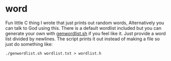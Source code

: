 # word
Fun little C thing I wrote that just prints out random words, Alternatively you can talk to God using this.
There is a default wordlist included but you can generate your own with [genwordlist.sh](https://github.com/nobie137/word/blob/main/genwordlist.sh) if you feel like it. Just provide a word list divided by newlines. The script prints it out instead of making a file so just do something like:
```
./genwordlist.sh wordlist.txt > wordlist.h
```
